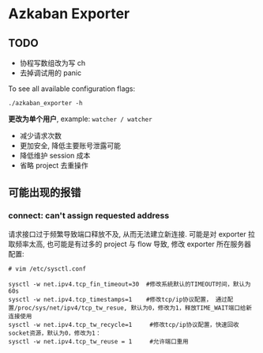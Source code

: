 # Azkaban Exporter

## TODO

- 协程写数组改为写 ch
- 去掉调试用的 panic

To see all available configuration flags:

```shell
./azkaban_exporter -h
```

**更改为单个用户**, example: `watcher / watcher`

- 减少请求次数
- 更加安全, 降低主要账号泄露可能
- 降低维护 session 成本
- 省略 project 去重操作

## 可能出现的报错

### connect: can't assign requested address

请求接口过于频繁导致端口释放不及, 从而无法建立新连接. 可能是对 exporter 拉取频率太高, 也可能是有过多的 project 与 flow 导致, 修改 exporter 所在服务器配置:

```shell
# vim /etc/sysctl.conf

sysctl -w net.ipv4.tcp_fin_timeout=30  #修改系統默认的TIMEOUT时间，默认为60s 
sysctl -w net.ipv4.tcp_timestamps=1    #修改tcp/ip协议配置， 通过配置/proc/sys/net/ipv4/tcp_tw_resue, 默认为0，修改为1，释放TIME_WAIT端口给新连接使用
sysctl -w net.ipv4.tcp_tw_recycle=1     #修改tcp/ip协议配置，快速回收socket资源，默认为0，修改为1：
sysctl -w net.ipv4.tcp_tw_reuse = 1     #允许端口重用
```
